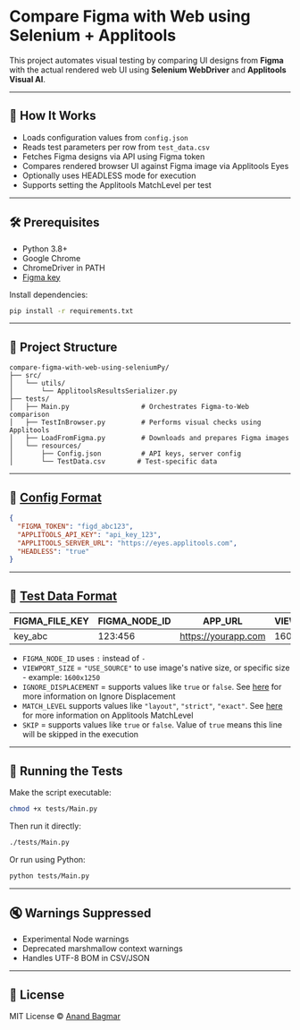 
# Compare Figma with Web using Selenium + Applitools

This project automates visual testing by comparing UI designs from **Figma** with the actual rendered web UI using **Selenium WebDriver** and **Applitools Visual AI**.

---

## 🚀 How It Works

- Loads configuration values from `config.json`
- Reads test parameters per row from `test_data.csv`
- Fetches Figma designs via API using Figma token
- Compares rendered browser UI against Figma image via Applitools Eyes
- Optionally uses HEADLESS mode for execution
- Supports setting the Applitools MatchLevel per test

---

## 🛠 Prerequisites

- Python 3.8+
- Google Chrome
- ChromeDriver in PATH
- [Figma key](https://github.com/Plakhota/compare-figma-with-web-using-seleniumPy/blob/patch-1/Gow%20to%20create%20Figma%20read-only%20key.mov)

Install dependencies:

```bash
pip install -r requirements.txt
```

---

## 📁 Project Structure

```
compare-figma-with-web-using-seleniumPy/
├── src/
│   └── utils/
│       └── ApplitoolsResultsSerializer.py
├── tests/
│   ├── Main.py                  # Orchestrates Figma-to-Web comparison
│   ├── TestInBrowser.py         # Performs visual checks using Applitools
│   ├── LoadFromFigma.py         # Downloads and prepares Figma images
│   └── resources/
│       ├── Config.json          # API keys, server config
│       └── TestData.csv        # Test-specific data
```

---

## 📄 [Config Format](tests/resources/Config.json)

```json
{
  "FIGMA_TOKEN": "figd_abc123",
  "APPLITOOLS_API_KEY": "api_key_123",
  "APPLITOOLS_SERVER_URL": "https://eyes.applitools.com",
  "HEADLESS": "true"
}
```

---

## 📄 [Test Data Format](tests/resources/TestData.csv)

| FIGMA_FILE_KEY | FIGMA_NODE_ID | APP_URL                  | VIEWPORT_SIZE | IGNORE_DISPLACEMENT | MATCH_LEVEL | SKIP |
|----------------|---------------|--------------------------|---------------|---------------------|-------------|------|
| key_abc        | 123:456        | https://yourapp.com     | 1600x900       | true/false | layout       | true/false |

- `FIGMA_NODE_ID` uses `:` instead of `-`
- `VIEWPORT_SIZE` = `"USE_SOURCE"` to use image's native size, or specific size - example: `1600x1250`
- `IGNORE_DISPLACEMENT` = supports values like `true` or `false`. See [here](https://applitools.com/tutorials/concepts/best-practices/hide-displacements) for more information on Ignore Displacement
- `MATCH_LEVEL` supports values like `"layout"`, `"strict"`, `"exact"`. See [here](https://applitools.com/tutorials/concepts/best-practices/match-levels) for more information on Applitools MatchLevel
- `SKIP` = supports values like `true` or `false`. Value of `true` means this line will be skipped in the execution

---

## 🧪 Running the Tests

Make the script executable:

```bash
chmod +x tests/Main.py
```

Then run it directly:

```bash
./tests/Main.py
```

Or run using Python:

```bash
python tests/Main.py
```

---

## 🔇 Warnings Suppressed

- Experimental Node warnings
- Deprecated marshmallow context warnings
- Handles UTF-8 BOM in CSV/JSON

---

## 📜 License

MIT License © [Anand Bagmar](https://github.com/anandbagmar)
